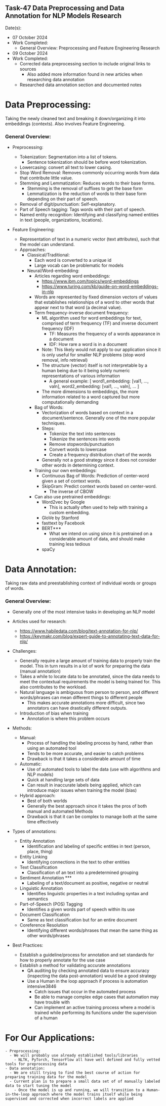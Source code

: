 ## Task-47 Data Preprocessing and Data Annotation for NLP Models Research 
Date(s): 
 - 07 October 2024 
  - Work Completed:
    - General Overview: Preprocessing and Feature Engineering Research
 - 09 October 2024
  - Work Completed:
    - Corrected data preprocessing section to include original links to sources
      - Also added more information found in new articles when researching data annotation
    - Researched data annotation section and documented notes


# Data Preprocessing:

Taking the newly cleaned text and breaking it down/organizing it into embeddings (contexts). Also involves Feature Engineering.

### General Overview:
 - Preprocessing:
    - Tokenization: Segmentation into a list of tokens.
      - Sentence tokenization should be before word tokenization.
    - Lowercasing: convert all text to lower casing.
    - Stop Word Removal: Removes commonly occurring words from data that contribute little value.
    - Stemming and Lemmatization: Reduces words to their base forms.
      - Stemming is the removal of suffixes to get the base form
      - Lemmatization is the reduction of words to their base form depending on their part of speech.
    - Removal of digit/punctuation: Self-explanatory.
    - Part of Speech tagging: Tags words with their part of speech.
    - Named entity recognition: Identifying and classifying named entities in text (people, organizations, locations).

 - Feature Engineering: 
    - Representation of text in a numeric vector (text attributes), such that the model can understand.
    - Approaches:
      - Classical/Traditional:
        - Each word is converted to a unique id
        - Large vocab can be problematic for models
      - Neural/Word-embedding: 
        - Articles regarding word embeddings:
          - https://www.ibm.com/topics/word-embeddings
          - https://www.turing.com/kb/guide-on-word-embeddings-in-nlp
        - Words are represented by fixed dimension vectors of values that establishes relationships of a word to other words that appear next to that word (a decimal value).
        - Term frequency-inverse document frequency:
          - ML algorithm used for word embeddings for text, comprised of term frequency (TF) and inverse document frequency (IDF)
            - TF: Measures the frequency of a words appearance in a document
            - IDF: How rare a word is in a document
          - Note: This likely would not apply to our application since it is only useful for smaller NLP problems (stop word removal, info retrieval)
          - The structure (vector) itself is not interpretable by a human being due to it being solely numeric representations of various information
            - A general example:
              [
                word1_embedding: [val1, ..., valn],
                word2_embedding: [val1, ..., valn],
                ...
              ]
          - The more dimensions to embeddings, the more information related to a word captured but more computationally demanding
        - Bag of Words: 
          - Vectorization of words based on context in a document/sentence. Generally one of the more popular techniques.
          - Steps:
            - Tokenize the text into sentences
            - Tokenize the sentences into words
            - Remove stopwords/punctuation
            - Convert words to lowercase
            - Create a frequency distribution chart of the words
          - Generally not a good strategy since it does not consider other words in determining context.
        - Training our own embeddings:
          - Continuous Bag of Words: Prediction of center-word given a set of context words.
          - SkipGram: Predict context words based on center-word.
            - The inverse of CBOW
        - Can also use pretrained embeddings:
          - Word2vec by Google
            - This is actually often used to help with training a custom embedding.
          - GloVe by Stanford
          - fasttext by Facebook
          - BERT***
            - What we intend on using since it is pretrained on a considerable amount of data, and should make training less tedious
          - spaCy

# Data Annotation:

Taking raw data and preestablishing context of individual words or groups of words.

### General Overview:
  - Generally one of the most intensive tasks in developing an NLP model
  - Articles used for research:
    - https://www.habiledata.com/blog/text-annotation-for-nlp/
    - https://keymakr.com/blog/expert-guide-to-annotating-text-data-for-nlp/

  - Challenges:
    - Generally require a large amount of training data to properly train the model. This in turn results in a lot of work for preparing the data (manual annotation)
    - Takes a while to locate data to be annotated, since the data needs to meet the contextual requirements the model is being trained for. This also contributes to the workload.
    - Natural language is ambiguous from person to person, and different words/phrases can mean different things to different people
      - This makes accurate annotations more difficult, since two annotators can have drastically different outputs.
    - Introduction of bias when training
      - Annotation is where this problem occurs
  - Methods:
    - Manual: 
      - Process of handling the labeling process by hand, rather than using an automated tool
      - Tends to be more accurate, and easier to catch problems
      - Drawback is that it takes a considerable amount of time
    - Automatic:
      - Use of automated tools to label the data (use with algorithms and NLP models)
      - Quick at handling large sets of data
      - Can result in inaccurate labels being applied, which can introduce major issues when training the model (bias)
    - Hybrid approach:
      - Best of both worlds
      - Generally the best approach since it takes the pros of both manual and automated Methods
      - Drawback is that it can be complex to manage both at the same time effectively

  - Types of annotations:
    - Entity Annotation
      - Identification and labeling of specific entities in text (person, place, thing)
    - Entity Linking
      - Identifying connections in the text to other entities
    - Text Classification
      - Classification of an text into a predetermined grouping
    - Sentiment Annotation ***
      - Labeling of a text/document as positive, negative or neutral
    - Linguistic Annotation
      - Identifies linguistic properties in a text including syntax and semantics
    - Part-of-Speech (POS) Tagging
      - Identifies a given words part of speech within its use
    - Document Classification
      - Same as text classification but for an entire document
    - Coreference Resolution
      - Identifying different words/phrases that mean the same thing as other words/phrases

  - Best Practices:
    - Establish a guideline/process for annotation and set standards for how to properly annotate for the use case
    - Establish a method for validating accurate annotations
      - QA auditing by checking annotated data to ensure accuracy (inspecting the data post-annotation) would be a good strategy
      - Use a Human in the loop approach if process is automation intensive3846
        - Catch issues that occur in the automated process
        - Be able to manage complex edge cases that automation may have trouble with
        - Can implement an active training process where a model is trained while performing its functions under the supervision of a human


# For Our Applications:
    - Preprocessing: 
      - We will probably use already established tools/libraries
        - NLTK, PyTorch, TensorFlow all have well defined and fully vetted tools for preprocessing data
    - Data annotation:
      - We are still trying to find the best course of action for preparing training data for the model
      - Current plan is to prepare a small data set of of manually labeled data to start tuning the model
        - Once the model is up and running, we will transition to a Human-in-the-loop approach where the model trains itself while being supervised and corrected when incorrect labels are applied